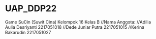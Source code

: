 # UAP_DDP22
Game SuCin (Suwit Cina)
Kelompok 16
Kelas B
//Nama Anggota:
//Adilla Aulia Desriyanti  2217051018
//Dede Juniar Putra        2217051015
//Kerina Bakarudin         2217051027

